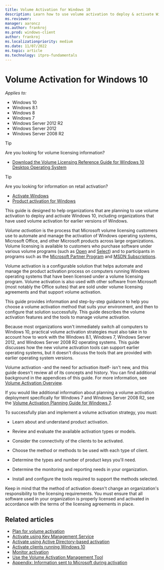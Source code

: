 ```yaml
---
title: Volume Activation for Windows 10
description: Learn how to use volume activation to deploy & activate Windows 10. Includes details for orgs that have used volume activation for earlier versions of Windows.
ms.reviewer: 
manager: aaroncz
ms.author: frankroj
ms.prod: windows-client
author: frankroj
ms.localizationpriority: medium
ms.date: 11/07/2022
ms.topic: article
ms.technology: itpro-fundamentals
---
```


# Volume Activation for Windows 10

*Applies to:*

- Windows 10
- Windows 8.1
- Windows 8
- Windows 7
- Windows Server 2012 R2
- Windows Server 2012
- Windows Server 2008 R2

> [!TIP]
> Are you looking for volume licensing information?
>
> - [Download the Volume Licensing Reference Guide for Windows 10 Desktop Operating System](https://go.microsoft.com/fwlink/p/?LinkId=620104)

> [!TIP]
> Are you looking for information on retail activation?
>
> - [Activate Windows](https://support.microsoft.com/help/12440/)
> - [Product activation for Windows](https://go.microsoft.com/fwlink/p/?LinkId=618644)

This guide is designed to help organizations that are planning to use volume activation to deploy and activate Windows 10, including organizations that have used volume activation for earlier versions of Windows.

*Volume activation* is the process that Microsoft volume licensing customers use to automate and manage the activation of Windows operating systems, Microsoft Office, and other Microsoft products across large organizations. Volume licensing is available to customers who purchase software under various volume programs (such as [Open](https://www.microsoft.com/Licensing/licensing-programs/open-license) and [Select](https://www.microsoft.com/Licensing/licensing-programs/select)) and to participants in programs such as the [Microsoft Partner Program](https://partner.microsoft.com/) and [MSDN Subscriptions](https://visualstudio.microsoft.com/msdn-platforms/).

Volume activation is a configurable solution that helps automate and manage the product activation process on computers running Windows operating systems that have been licensed under a volume licensing program. Volume activation is also used with other software from Microsoft (most notably the Office suites) that are sold under volume licensing agreements and that support volume activation.

This guide provides information and step-by-step guidance to help you choose a volume activation method that suits your environment, and then to configure that solution successfully. This guide describes the volume activation features and the tools to manage volume activation.

Because most organizations won't immediately switch all computers to Windows 10, practical volume activation strategies must also take in to account how to work with the Windows 8.1, Windows 7, Windows Server 2012, and Windows Server 2008 R2 operating systems. This guide discusses how the new volume activation tools can support earlier operating systems, but it doesn't discuss the tools that are provided with earlier operating system versions.

Volume activation -and the need for activation itself- isn't new, and this guide doesn't review all of its concepts and history. You can find additional background in the appendices of this guide. For more information, see [Volume Activation Overview](/previous-versions/windows/it-pro/windows-server-2012-R2-and-2012/hh831612(v=ws.11)).

If you would like additional information about planning a volume activation deployment specifically for Windows 7 and Windows Server 2008 R2, see the [Volume Activation Planning Guide for Windows 7](/previous-versions/tn-archive/dd878528(v=technet.10)).

To successfully plan and implement a volume activation strategy, you must:

- Learn about and understand product activation.

- Review and evaluate the available activation types or models.

- Consider the connectivity of the clients to be activated.

- Choose the method or methods to be used with each type of client.

- Determine the types and number of product keys you'll need.

- Determine the monitoring and reporting needs in your organization.

- Install and configure the tools required to support the methods selected.

Keep in mind that the method of activation doesn't change an organization's responsibility to the licensing requirements. You must ensure that all software used in your organization is properly licensed and activated in accordance with the terms of the licensing agreements in place.

## Related articles

- [Plan for volume activation](plan-for-volume-activation-client.md)
- [Activate using Key Management Service](activate-using-key-management-service-vamt.md)
- [Activate using Active Directory-based activation](activate-using-active-directory-based-activation-client.md)
- [Activate clients running Windows 10](activate-windows-10-clients-vamt.md)
- [Monitor activation](monitor-activation-client.md)
- [Use the Volume Activation Management Tool](use-the-volume-activation-management-tool-client.md)
- [Appendix: Information sent to Microsoft during activation](appendix-information-sent-to-microsoft-during-activation-client.md)
